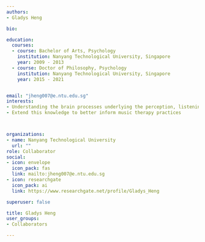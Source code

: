 ```yaml
---
authors:
- Gladys Heng

bio: 

education:
  courses:
  - course: Bachelor of Arts, Psychology
    institution: Nanyang Technological University, Singapore
    year: 2009 - 2013
  - course: Doctor of Philosophy, Psychology
    institution: Nanyang Technological University, Singapore
    year: 2015 - 2021


email: "jheng007@e.ntu.edu.sg"
interests:
- Understanding the brain processes underlying the perception, listening and engagement of music using neuroimaging techniques
- Extend this knowledge to better inform music therapy practices



organizations:
- name: Nanyang Technological University
  url: ""
role: Collaborator
social:
- icon: envelope
  icon_pack: fas
  link: mailto:jheng007@e.ntu.edu.sg
- icon: researchgate
  icon_pack: ai
  link: https://www.researchgate.net/profile/Gladys_Heng

superuser: false

title: Gladys Heng
user_groups:
- Collaborators

---
```


